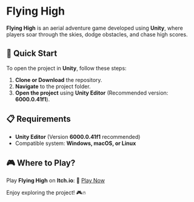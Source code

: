 # Flying High

**Flying High** is an aerial adventure game developed using **Unity**, where players soar through the skies, dodge obstacles, and chase high scores.

## 🚀 Quick Start

To open the project in **Unity**, follow these steps:

1. **Clone or Download** the repository.
2. **Navigate** to the project folder.
3. **Open the project** using **Unity Editor** (Recommended version: **6000.0.41f1**).

## 📋 Requirements

- **Unity Editor** (Version **6000.0.41f1** recommended)
- Compatible system: **Windows, macOS, or Linux**

## 🎮 Where to Play?

Play **Flying High** on **Itch.io**: 🔗 [Play Now](https://two42studios.itch.io/flying-high)

Enjoy exploring the project! 🎮🔥
